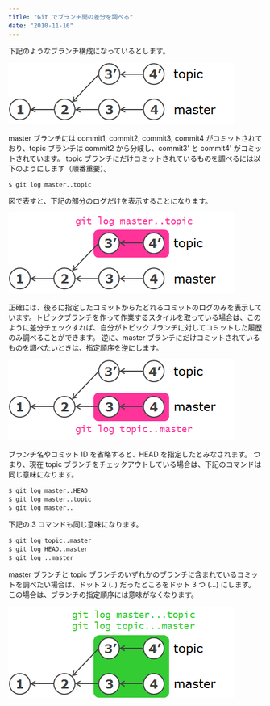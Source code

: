 ```yaml
---
title: "Git でブランチ間の差分を調べる"
date: "2010-11-16"
---
```


下記のようなブランチ構成になっているとします。

![diff-between-branches1.png](diff-between-branches1.png)

master ブランチには commit1, commit2, commit3, commit4 がコミットされており、topic ブランチは commit2 から分岐し、commit3' と commit4' がコミットされています。
topic ブランチにだけコミットされているものを調べるには以下のようにします（順番重要）。

```bash
$ git log master..topic
```

図で表すと、下記の部分のログだけを表示することになります。

![diff-between-branches2.png](diff-between-branches2.png)

正確には、後ろに指定したコミットからたどれるコミットのログのみを表示しています。トピックブランチを作って作業するスタイルを取っている場合は、このように差分チェックすれば、自分がトピックブランチに対してコミットした履歴のみ調べることができます。
逆に、master ブランチにだけコミットされているものを調べたいときは、指定順序を逆にします。

![diff-between-branches3.png](diff-between-branches3.png)

ブランチ名やコミット ID を省略すると、HEAD を指定したとみなされます。
つまり、現在 topic ブランチをチェックアウトしている場合は、下記のコマンドは同じ意味になります。

```bash
$ git log master..HEAD
$ git log master..topic
$ git log master..
```

下記の 3 コマンドも同じ意味になります。

```bash
$ git log topic..master
$ git log HEAD..master
$ git log ..master
```

master ブランチと topic ブランチのいずれかのブランチに含まれているコミットを調べたい場合は、ドット 2 (..) だったところをドット 3 つ (...) にします。
この場合は、ブランチの指定順序には意味がなくなります。

![diff-between-branches4.png](diff-between-branches4.png)

